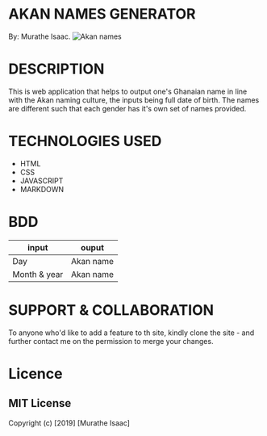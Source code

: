 # AKAN NAMES GENERATOR

By: Murathe Isaac.
![Akan names](https://github.com/Murathe/akanNames/blob/master/images/image2.png)

# DESCRIPTION 

This is web application that helps to output one's Ghanaian name in line with the Akan naming culture, the inputs being full date of birth. The names are different such that each gender has it's own set of names provided.

# TECHNOLOGIES USED

- HTML
- CSS
- JAVASCRIPT
- MARKDOWN

# BDD

input           | ouput
----------------|--------------
Day             | Akan name
Month & year    | Akan name



# SUPPORT & COLLABORATION

To anyone who'd like to add a feature to th site, kindly clone the site -  and further contact me on the permission to merge your changes.

# Licence
## MIT License

Copyright (c) [2019] [Murathe Isaac]

